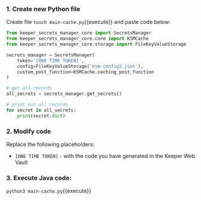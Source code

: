 ### 1. Create new Python file

Create file `touch main-cache.py`{{execute}} and paste code below:

```python
from keeper_secrets_manager_core import SecretsManager
from keeper_secrets_manager_core.core import KSMCache
from keeper_secrets_manager_core.storage import FileKeyValueStorage

secrets_manager = SecretsManager(
    token='[ONE TIME TOKEN]',
    config=FileKeyValueStorage('ksm-config2.json'),
    custom_post_function=KSMCache.caching_post_function
)

# get all records
all_secrets = secrets_manager.get_secrets()

# print out all records
for secret in all_secrets:
    print(secret.dict)
```

### 2. Modify code

Replace the following placeholders:

- `[ONE TIME TOKEN]` - with the code you have generated in the Keeper Web Vault

### 3. Execute Java code:

`python3 main-cache.py`{{execute}}
